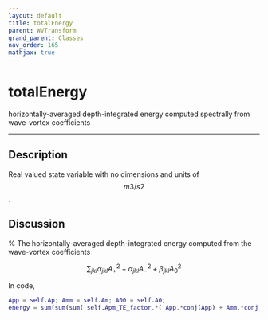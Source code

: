 ```yaml
---
layout: default
title: totalEnergy
parent: WVTransform
grand_parent: Classes
nav_order: 165
mathjax: true
---
```


#  totalEnergy

horizontally-averaged depth-integrated energy computed spectrally from wave-vortex coefficients


---

## Description
Real valued state variable with no dimensions and units of $$m3/s2$$.

## Discussion
% 
The horizontally-averaged depth-integrated energy computed from the wave-vortex coefficients

$$
\sum_{jkl} \alpha_{jkl}A_+^2 + \alpha_{jkl} A_-^2 + \beta_{jkl} A_0^2
$$

In code,

```matlab
App = self.Ap; Amm = self.Am; A00 = self.A0;
energy = sum(sum(sum( self.Apm_TE_factor.*( App.*conj(App) + Amm.*conj(Amm) ) + self.A0_TE_factor.*( A00.*conj(A00) ) )));
```



